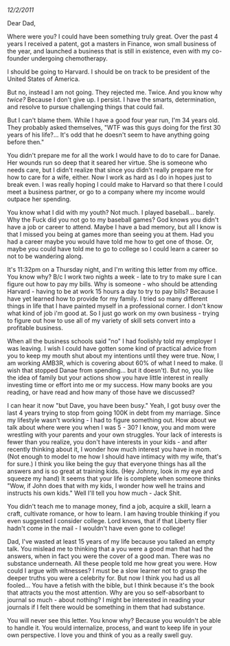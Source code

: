 _12/2/2011_

Dear Dad,

Where were you? 
I could have been something truly great. Over the past 4 years I received a patent, got a masters in Finance, won small business of the year, and launched a business that is still in existence, even with my co-founder undergoing chemotherapy.

I should be going to Harvard. I should be on track to be president of the United States of America. 

But no, instead I am not going. They rejected me. Twice. And you know why *twice?* Because I don't give up. I persist. I have the smarts, determination, and resolve to pursue challenging things that could fail. 

But I can't blame them. While I have a good four year run, I'm 34 years old. They probably asked themselves, "WTF was this guys doing for the first 30 years of his life?… It's odd that he doesn't seem to have anything going before then."

You didn't prepare me for all the work I would have to do to care for Danae. Her wounds run so deep that it seared her virtue. She is someone who needs care, but I didn't realize that since you didn't really prepare me for how to care for a wife, either. Now I work as hard as I do in hopes just to break even. I was really hoping I could make to Harvard so that there I could meet a business partner, or go to a company where my income would outpace her spending. 

You know what I did with my youth? Not much. I played baseball… barely. Why the Fuck did you not go to my baseball games? God knows you didn't have a job or career to attend. Maybe I have a bad memory, but all I know is that I missed you being at games more than seeing you at them. Had you had a career maybe you would have told me how to get one of those. Or, maybe you could have told me to go to college so I could learn a career so not to be wandering along. 

It's 11:32pm on a Thursday night, and I'm writing this letter from my office. You know why? B/c I work two nights a week - late to try to make sure I can figure out how to pay my bills. Why is someone - who should be attending Harvard - having to be at work 15 hours a day to try to pay bills? Because I have yet learned how to provide for my family. I tried so many different things in life that I have painted myself in a professional corner. I don't know what kind of job i'm good at. So I just go work on my own business - trying to figure out how to use all of my variety of skill sets convert into a profitable business. 

When all the business schools said "no" I had foolishly told my employer I was leaving. I wish I could have gotten some kind of practical advice from you to keep my mouth shut about my intentions until they were true. Now, I am working AMB3R, which is covering about 60% of what I need to make. (I wish that stopped Danae from spending… but it doesn't). But no, you like the idea of family but your actions show you have little interest in really investing time or effort into me or my success. How many books are you reading, or have read and how many of those have we discussed? 

I can hear it now "but Dave, you have been busy." Yeah, I got busy over the last 4 years trying to stop from going 100K in debt from my marriage. Since my lifestyle wasn't working - I had to figure something out. How about we talk about where were you when I was 5 - 30? I know, you and mom were wrestling with your parents and your own struggles. Your lack of interests is fewer than you realize, you don't have interests in your kids - and after recently thinking about it, I wonder how much interest you have in mom. (Not enough to model to me how I should have intimacy with my wife, that's for sure.) I think you like being the guy that everyone things has all the answers and is so great at training kids. (Hey Johnny, look in my eye and squeeze my hand) It seems that your life is complete when someone thinks "Wow, if John does that with my kids, I wonder how well he trains and instructs his own kids." Well I'll tell you how much - Jack Shit. 

You didn't teach me to manage money, find a job, acquire a skill, learn a craft, cultivate romance, or how to learn. I am having trouble thinking if you even suggested I consider college. Lord knows, that if that Liberty flier hadn't come in the mail - I wouldn't have even gone to college!

Dad, I've wasted at least 15 years of my life because you talked an empty talk. You mislead me to thinking that a you were a good man that had the answers, when in fact you were the cover of a good man. There was no substance underneath. All these people told me how great you were. How could I argue with witnesses? I must be a slow learner not to grasp the deeper truths you were a celebrity for. But now I think you had us all fooled… You have a fetish with the bible, but I think because it's the book that attracts you the most attention. Why are you so self-absorbant to journal so much - about nothing? I might be interested in reading your journals if I felt there would be something in them that had substance. 

You will never see this letter. You know why? Because you wouldn't be able to handle it. You would internalize, process, and want to keep life in your own perspective. I love you and think of you as a really swell guy. 




